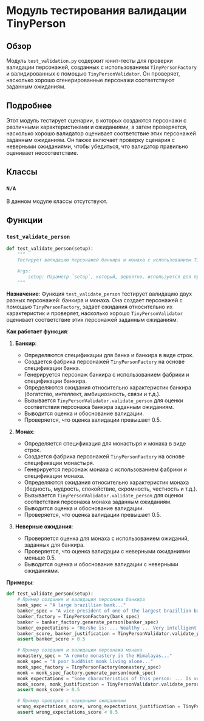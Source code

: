 # Модуль тестирования валидации TinyPerson

## Обзор

Модуль `test_validation.py` содержит юнит-тесты для проверки валидации персонажей, созданных с использованием `TinyPersonFactory` и валидированных с помощью `TinyPersonValidator`. Он проверяет, насколько хорошо сгенерированные персонажи соответствуют заданным ожиданиям.

## Подробнее

Этот модуль тестирует сценарии, в которых создаются персонажи с различными характеристиками и ожиданиями, а затем проверяется, насколько хорошо валидатор оценивает соответствие этих персонажей заданным ожиданиям. Он также включает проверку сценария с неверными ожиданиями, чтобы убедиться, что валидатор правильно оценивает несоответствие.

## Классы

### `N/A`

В данном модуле классы отсутствуют.

## Функции

### `test_validate_person`

```python
def test_validate_person(setup):
    """
    Тестирует валидацию персонажей банкира и монаха с использованием TinyPersonValidator.

    Args:
        setup: Параметр `setup`, который, вероятно, используется для предварительной настройки тестовой среды.
    """
```

**Назначение**: Функция `test_validate_person` тестирует валидацию двух разных персонажей: банкира и монаха. Она создает персонажей с помощью `TinyPersonFactory`, задает ожидания относительно их характеристик и проверяет, насколько хорошо `TinyPersonValidator` оценивает соответствие этих персонажей заданным ожиданиям.

**Как работает функция**:

1.  **Банкир**:
    *   Определяются спецификации для банка и банкира в виде строк.
    *   Создается фабрика персонажей `TinyPersonFactory` на основе спецификации банка.
    *   Генерируется персонаж банкира с использованием фабрики и спецификации банкира.
    *   Определяются ожидания относительно характеристик банкира (богатство, интеллект, амбициозность, связи и т.д.).
    *   Вызывается `TinyPersonValidator.validate_person` для оценки соответствия персонажа банкира заданным ожиданиям.
    *   Выводится оценка и обоснование валидации.
    *   Проверяется, что оценка валидации превышает 0.5.

2.  **Монах**:
    *   Определяется спецификация для монастыря и монаха в виде строк.
    *   Создается фабрика персонажей `TinyPersonFactory` на основе спецификации монастыря.
    *   Генерируется персонаж монаха с использованием фабрики и спецификации монаха.
    *   Определяются ожидания относительно характеристик монаха (бедность, мудрость, спокойствие, скромность, честность и т.д.).
    *   Вызывается `TinyPersonValidator.validate_person` для оценки соответствия персонажа монаха заданным ожиданиям.
    *   Выводится оценка и обоснование валидации.
    *   Проверяется, что оценка валидации превышает 0.5.

3.  **Неверные ожидания**:
    *   Проверяется оценка для монаха с использованием ожиданий, заданных для банкира.
    *   Проверяется, что оценка валидации с неверными ожиданиями меньше 0.5.
    *   Выводится оценка и обоснование валидации с неверными ожиданиями.

**Примеры**:

```python
def test_validate_person(setup):
    # Пример создания и валидации персонажа банкира
    bank_spec = "A large brazillian bank..."
    banker_spec = "A vice-president of one of the largest brazillian banks..."
    banker_factory = TinyPersonFactory(bank_spec)
    banker = banker_factory.generate_person(banker_spec)
    banker_expectations = "He/she is: ... Wealthy ... Very intelligent ..."
    banker_score, banker_justification = TinyPersonValidator.validate_person(banker, expectations=banker_expectations, include_agent_spec=False, max_content_length=None)
    assert banker_score > 0.5

    # Пример создания и валидации персонажа монаха
    monastery_spec = "A remote monastery in the Himalayas..."
    monk_spec = "A poor buddhist monk living alone..."
    monk_spec_factory = TinyPersonFactory(monastery_spec)
    monk = monk_spec_factory.generate_person(monk_spec)
    monk_expectations = "Some characteristics of this person: ... Is very poor ... Has no formal education ..."
    monk_score, monk_justification = TinyPersonValidator.validate_person(monk, expectations=monk_expectations, include_agent_spec=False, max_content_length=None)
    assert monk_score > 0.5

    # Пример проверки с неверными ожиданиями
    wrong_expectations_score, wrong_expectations_justification = TinyPersonValidator.validate_person(monk, expectations=banker_expectations, include_agent_spec=False, max_content_length=None)
    assert wrong_expectations_score < 0.5